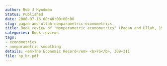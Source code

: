 ```yaml
---
author: Rob J Hyndman
Status: Published
date: 2000-07-16 00:40:00+00:00
slug: pagan-and-ullah-nonparametric-econometrics
title: Book review of "Nonparametric econometrics" (Pagan and Ullah, 1999)
categories: Book reviews
tags:
- econometrics
- nonparametric smoothing
details: <em>The Economic Record</em> <b>76</b>, 309–311
file: np_br.pdf
---
```

